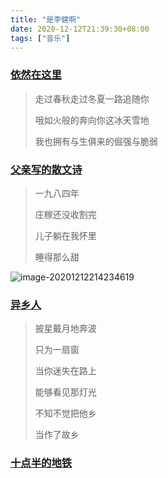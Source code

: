 ```yaml
---
title: "是李健啊"
date: 2020-12-12T21:39:30+08:00
tags: ["音乐"]
---
```


### [依然在这里](https://music.migu.cn/v3/music/song/6005751EG3Q)

> 走过春秋走过冬夏一路追随你 
>
> 哦如火般的奔向你这冰天雪地 
>
> 我也拥有与生俱来的倔强与脆弱

### [父亲写的散文诗](https://music.163.com/song?id=464647429&userid=42302928)

> 一九八四年
>
> 庄稼还没收割完
>
> 儿子躺在我怀里
>
> 睡得那么甜
>

![image-20201212214234619](https://i.loli.net/2020/12/12/g7kayr1MjfoZz3N.png)

### [异乡人](https://music.163.com/song?id=463262368&userid=42302928)

> 披星戴月地奔波
>
> 只为一扇窗
>
> 当你迷失在路上
>
> 能够看见那灯光
>
> 不知不觉把他乡
>
> 当作了故乡
>

### [十点半的地铁](https://music.163.com/song?id=466333788&userid=42302928)